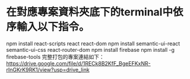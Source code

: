 # 在對應專案資料夾底下的terminal中依序輸入以下指令。
npm install react-scripts react react-dom
npm install semantic-ui-react semantic-ui-css react-router-dom
npm install firebase
npm install -g firebase-tools
完整打包的專案連結如下：
https://drive.google.com/file/d/1RECk8B2KfF_BgeEFKxNR-rInGKrK9RK1/view?usp=drive_link
